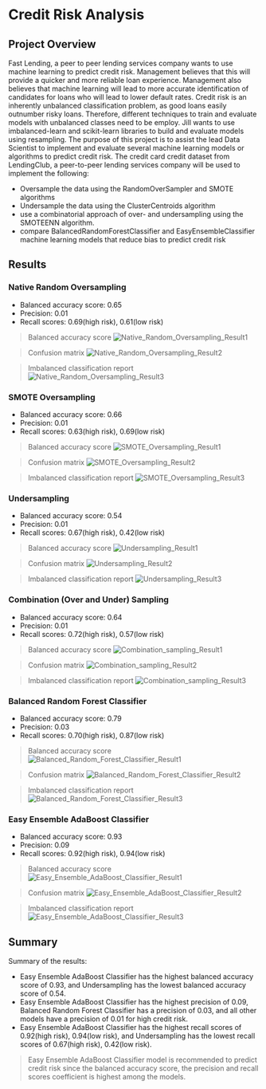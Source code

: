 # Credit Risk Analysis

## Project Overview 
Fast Lending, a peer to peer lending services company wants to use machine learning to predict credit risk. Management believes that this will provide a quicker and more reliable loan experience. Management also believes that machine learning will lead to more accurate identification of candidates for loans who will lead to lower default rates. Credit risk is an inherently unbalanced classification problem, as good loans easily outnumber risky loans. Therefore, different techniques to train and evaluate models with unbalanced classes need to be employ. Jill wants to use imbalanced-learn and scikit-learn libraries to build and evaluate models using resampling. 
The purpose of this project is to assist the lead Data Scientist to implement and evaluate several machine learning models or algorithms to predict credit risk. The credit card credit dataset from LendingClub, a peer-to-peer lending services company will be used to implement the following: 
- Oversample the data using the RandomOverSampler and SMOTE algorithms
- Undersample the data using the ClusterCentroids algorithm
- use a combinatorial approach of over- and undersampling using the SMOTEENN algorithm. 
- compare BalancedRandomForestClassifier and EasyEnsembleClassifier machine learning models that reduce bias to predict credit risk

## Results

### Native Random Oversampling
- Balanced accuracy score: 0.65
- Precision: 0.01
- Recall scores: 0.69(high risk), 0.61(low risk)

> Balanced accuracy score
> ![Native_Random_Oversampling_Result1](./Resources/Native_Random_Oversampling_Result1.png)

> Confusion matrix
> ![Native_Random_Oversampling_Result2](./Resources/Native_Random_Oversampling_Result2.png)

> Imbalanced classification report
> ![Native_Random_Oversampling_Result3](./Resources/Native_Random_Oversampling_Result3.png)

### SMOTE Oversampling
- Balanced accuracy score: 0.66
- Precision: 0.01
- Recall scores: 0.63(high risk), 0.69(low risk)

> Balanced accuracy score
> ![SMOTE_Oversampling_Result1](./Resources/SMOTE_Oversampling_Result1.png)

> Confusion matrix
> ![SMOTE_Oversampling_Result2](./Resources/SMOTE_Oversampling_Result2.png)

> Imbalanced classification report
> ![SMOTE_Oversampling_Result3](./Resources/SMOTE_Oversampling_Result3.png)

### Undersampling
- Balanced accuracy score: 0.54
- Precision: 0.01
- Recall scores: 0.67(high risk), 0.42(low risk)

> Balanced accuracy score
> ![Undersampling_Result1](./Resources/Undersampling_Result1.png)

> Confusion matrix
> ![Undersampling_Result2](./Resources/Undersampling_Result2.png)

> Imbalanced classification report
> ![Undersampling_Result3](./Resources/Undersampling_Result3.png)

### Combination (Over and Under) Sampling
- Balanced accuracy score: 0.64
- Precision: 0.01
- Recall scores: 0.72(high risk), 0.57(low risk)

> Balanced accuracy score
> ![Combination_sampling_Result1](./Resources/Combination_sampling_Result1.png)

> Confusion matrix
> ![Combination_sampling_Result2](./Resources/Combination_sampling_Result2.png)

> Imbalanced classification report
> ![Combination_sampling_Result3](./Resources/Combination_sampling_Result3.png)

### Balanced Random Forest Classifier
- Balanced accuracy score: 0.79
- Precision: 0.03
- Recall scores: 0.70(high risk), 0.87(low risk)

> Balanced accuracy score
> ![Balanced_Random_Forest_Classifier_Result1](./Resources/Balanced_Random_Forest_Classifier_Result1.png)

> Confusion matrix
> ![Balanced_Random_Forest_Classifier_Result2](./Resources/Balanced_Random_Forest_Classifier_Result2.png)

> Imbalanced classification report
> ![Balanced_Random_Forest_Classifier_Result3](./Resources/Balanced_Random_Forest_Classifier_Result3.png)

### Easy Ensemble AdaBoost Classifier
- Balanced accuracy score: 0.93
- Precision: 0.09
- Recall scores: 0.92(high risk), 0.94(low risk)

> Balanced accuracy score
> ![Easy_Ensemble_AdaBoost_Classifier_Result1](./Resources/Easy_Ensemble_AdaBoost_Classifier_Result1.png)

> Confusion matrix
> ![Easy_Ensemble_AdaBoost_Classifier_Result2](./Resources/Easy_Ensemble_AdaBoost_Classifier_Result2.png)

> Imbalanced classification report
> ![Easy_Ensemble_AdaBoost_Classifier_Result3](./Resources/Easy_Ensemble_AdaBoost_Classifier_Result3.png)


## Summary
Summary of the results: 
- Easy Ensemble AdaBoost Classifier has the highest balanced accuracy score of 0.93, and Undersampling has the lowest balanced accuracy score of 0.54.
- Easy Ensemble AdaBoost Classifier has the highest precision of 0.09, Balanced Random Forest Classifier has a precision of 0.03, and all other models have a precision of 0.01 for high credit risk. 
- Easy Ensemble AdaBoost Classifier has the highest recall scores of 0.92(high risk), 0.94(low risk), and Undersampling has the lowest recall scores of 0.67(high risk), 0.42(low risk).

> Easy Ensemble AdaBoost Classifier model is recommended to predict credit risk since the balanced accuracy score, the precision and recall scores coefficient is highest among the models. 